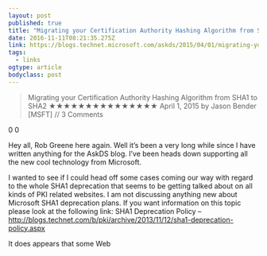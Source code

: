 ```yaml
---
layout: post 
published: true 
title: "Migrating your Certification Authority Hashing Algorithm from SHA1 to SHA2 | Ask the Directory Services Team" 
date: 2016-11-11T08:21:35.275Z 
link: https://blogs.technet.microsoft.com/askds/2015/04/01/migrating-your-certification-authority-hashing-algorithm-from-sha1-to-sha2/ 
tags:
  - links
ogtype: article 
bodyclass: post 
---
```


> Migrating your Certification Authority Hashing Algorithm from SHA1 to SHA2
★★★★★★★★★★★★★★★
April 1, 2015 by Jason Bender [MSFT] // 3 Comments

0
0
 

Hey all, Rob Greene here again. Well it’s been a very long while since I have written anything for the AskDS blog. I’ve been heads down supporting all the new cool technology from Microsoft.

I wanted to see if I could head off some cases coming our way with regard to the whole SHA1 deprecation that seems to be getting talked about on all kinds of PKI related websites. I am not discussing anything new about Microsoft SHA1 deprecation plans. If you want information on this topic please look at the following link: SHA1 Deprecation Policy – http://blogs.technet.com/b/pki/archive/2013/11/12/sha1-deprecation-policy.aspx

It does appears that some Web 